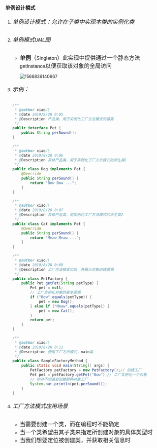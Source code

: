 ### 单例设计模式

1.  ###### <font face="楷体" size=4>单例设计模式：允许在子类中实现本类的实例化类</font>

2. ###### <font face="楷体" size=4>单例模式</font><font face="Arial" size=3>UML</font><font face="楷体" size=4>图</font>

   - <font face="楷体" size=4>**单例**（</font><font face="Arial" size=3>Singleton</font><font face="楷体" size=4>）此实现中提供通过一个静态方法</font><font face="Arial" size=3>getInstance</font><font face="楷体" size=4>以便获取该对象的全局访问</font>
   
     ![1566836140667](E:\code\IdeaProjects\DesignPatterns\src\com\design\singlecase\单例设计模式.png)

3.  ###### <font face="楷体" size=4>示例：</font>

    ```java
    /**
     * @author xiao儿
     * @date 2019/8/28 0:05
     * @Description 产品类，用于实例化工厂方法模式的基类
     */
    public interface Pet {
        public String perSound();
    }
    
    /**
     * @author xiao儿
     * @date 2019/8/28 0:06
     * @Description 具体产品类，用于实例化工厂方法模式的派生类1
     */
    public class Dog implements Pet {
        @Override
        public String perSound() {
            return "Bow Bow ...";
        }
    }
    
    /**
     * @author xiao儿
     * @date 2019/8/28 0:07
     * @Description 具体产品类，用实例化工厂方法模式的派生类2
     */
    public class Cat implements Pet {
        @Override
        public String perSound() {
            return "Meaw Meaw ...";
        }
    }
    
    /**
     * @author xiao儿
     * @date 2019/8/28 0:09
     * @Description 工厂方法模式实现，并展示对象创建逻辑
     */
    public class PetFactory {
        public Pet getPet(String petType) {
            Pet pet = null;
            // 工厂实例化对象的基本逻辑
            if ("Bow".equals(petType)) {
                pet = new Dog();
            } else if ("Meaw".equals(petType)) {
                pet = new Cat();
            }
            return pet;
        }
    }
    
    /**
     * @author xiao儿
     * @date 2019/8/28 0:11
     * @Description 使用工厂方法模式，main类
     */
    public class SampleFactoryMethod {
        public static void main(String[] args) {
            PetFactory petFactory = new PetFactory();// 创建工厂
            Pet pet = petFactory.getPet("Bow");// 工厂实例化一个对象
            // 你并不知道会创建那种对象工厂
            System.out.println(pet.perSound());
        }
    }
    ```

4. ###### <font face="楷体" size=4>工厂方法模式应用场景</font>

   - <font face="楷体" size=4>当需要创建一个类，而在编程时不能确定</font>
   - <font face="楷体" size=4>当一个类希望由其子类来指定所创建对象的具体类型时</font>
   - <font face="楷体" size=4>当我们想要定位被创建类，并获取相关信息时</font>
